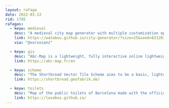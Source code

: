 ```yaml
---
layout: rafaga
date: 2022-03-22
rid: 1785
rafagas:
  - keyw: medieval
    desc: "A medieval city map generator with multiple customization options for all aspects, made by the same user of the wind rose generator"
    link: https://watabou.github.io/city-generator/?size=15&seed=821203426&greens=0&farms=1&citadel=0&urban_castle=1&plaza=1&temple=1&walls=0&shantytown=0&coast=0&river=1&gates=-1
    via: "@xurxosanz"

  - keyw: gis
    desc: "Abc-Map is a lightweight, fully interactive online lightweight GPLv3 open source GIS that aims to provide a good user experience for both novices and experts in a hurry."
    link: https://abc-map.fr/en

  - keyw: scheme
    desc: "The Shortbread Vector Tile Scheme aims to be a basic, lightweight, general purpose vector tile scheme for OpenStreetMap data open to the community and powered by Geofabrik"
    link: https://shortbread.geofabrik.de/

  - keyw: toilets
    desc: "Map of the public toilets of Barcelona made with the official data of the City Council last revised on January 30, 2021"
    link: https://lavabos.github.io/
---
```

